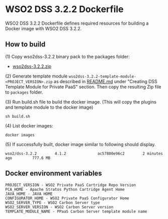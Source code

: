 # WSO2 DSS 3.2.2 Dockerfile

WSO2 DSS 3.2.2 Dockerfile defines required resources for building a Docker image with WSO2 DSS 3.2.2.

## How to build

(1) Copy wso2dss-3.2.2 binary pack to the packages folder:

* [wso2dss-3.2.2.zip](http://wso2.com/products/data-services-server/)

(2) Generate template module `wso2dss-3.2.2-template-module-<PROJECT_VERSION>.zip` as described in [README.md](https://github.com/wso2/private-paas-cartridges/blob/master/wso2dss/3.2.2/template-module/README.md) under "Creating DSS Template Module for Private PaaS" section. Then copy the resulting Zip file to `packages` folder.


(3) Run build.sh file to build the docker image. (This will copy the plugins and template module to the docker image)
```
sh build.sh
```

(4) List docker images:
```
docker images
```
(5) If successfully built, docker image similar to following should display.
```
wso2/dss-3.2.2        4.1.2              ac57800e96c2        2 minutes ago         777.6 MB
```
## Docker environment variables
```
PROJECT_VERSION - WSO2 Private PaaS Cartridge Repo Version
PCA_HOME - Apache Stratos Python Cartridge Agent Home
JAVA_HOME - JAVA HOME
CONFIGURATOR_HOME - WSO2 Private PaaS Configurator Home
WSO2_SERVER_TYPE - WSO2 Carbon Server type
WSO2_SERVER_VERSION - WSO2 Carbon Server version
TEMPLATE_MODULE_NAME - PPaaS Carbon Server template module name
```
